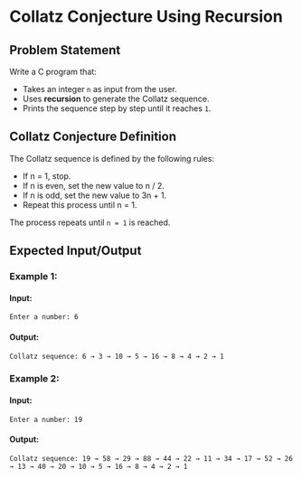 # Collatz Conjecture Using Recursion

## **Problem Statement**
Write a C program that:
- Takes an integer `n` as input from the user.
- Uses **recursion** to generate the Collatz sequence.
- Prints the sequence step by step until it reaches `1`.

## **Collatz Conjecture Definition**
The Collatz sequence is defined by the following rules:

 - If n = 1, stop.
 - If n is even, set the new value to n / 2.
 - If n is odd, set the new value to 3n + 1.
 - Repeat this process until n = 1.

The process repeats until `n = 1` is reached.

## **Expected Input/Output**
### **Example 1:**
#### **Input:**
```
Enter a number: 6
```
#### **Output:**
```
Collatz sequence: 6 → 3 → 10 → 5 → 16 → 8 → 4 → 2 → 1
```

### **Example 2:**
#### **Input:**
```
Enter a number: 19
```
#### **Output:**
```
Collatz sequence: 19 → 58 → 29 → 88 → 44 → 22 → 11 → 34 → 17 → 52 → 26 → 13 → 40 → 20 → 10 → 5 → 16 → 8 → 4 → 2 → 1
```
